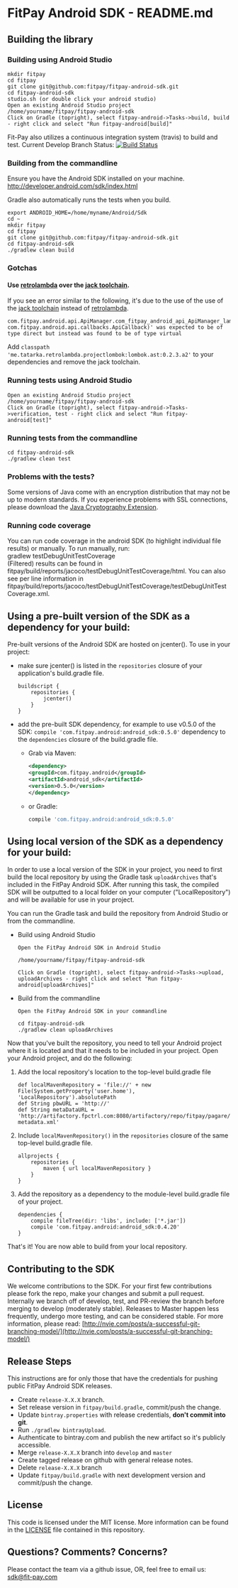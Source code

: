 # FitPay Android SDK - README.md

## Building the library

### Building using Android Studio

```
mkdir fitpay  
cd fitpay
git clone git@github.com:fitpay/fitpay-android-sdk.git  
cd fitpay-android-sdk
studio.sh (or double click your android studio)
Open an existing Android Studio project
/home/yourname/fitpay/fitpay-android-sdk
Click on Gradle (topright), select fitpay-android->Tasks->build, build - right click and select "Run fitpay-android[build]"
```

Fit-Pay also utilizes a continuous integration system (travis) to build and test.
Current Develop Branch Status: [![Build Status](https://travis-ci.org/fitpay/fitpay-android-sdk.svg?branch=develop)](https://travis-ci.org/fitpay/fitpay-android-sdk)

### Building from the commandline

Ensure you have the Android SDK installed on your machine. http://developer.android.com/sdk/index.html

Gradle also automatically runs the tests when you build.

```
export ANDROID_HOME=/home/myname/Android/Sdk
cd ~
mkdir fitpay  
cd fitpay
git clone git@github.com:fitpay/fitpay-android-sdk.git  
cd fitpay-android-sdk  
./gradlew clean build  
```
### Gotchas

#### Use [retrolambda](https://github.com/evant/android-retrolambda-lombok) over the [jack toolchain](http://tools.android.com/tech-docs/jackandjill).

If you see an error similar to the following, it's due to the use of the use of the [jack toolchain](http://tools.android.com/tech-docs/jackandjill) instead of [retrolambda](https://github.com/evant/android-retrolambda-lombok).

```
com.fitpay.android.api.ApiManager.com_fitpay_android_api_ApiManager_lambda$createUser$0(com.fitpay.android.api.models.user.UserCreateRequest, com.fitpay.android.api.callbacks.ApiCallback)' was expected to be of type direct but instead was found to be of type virtual
```

Add `classpath 'me.tatarka.retrolambda.projectlombok:lombok.ast:0.2.3.a2'` to your dependencies and remove the jack toolchain.

### Running tests using Android Studio

```
Open an existing Android Studio project
/home/yourname/fitpay/fitpay-android-sdk
Click on Gradle (topright), select fitpay-android->Tasks->verification, test - right click and select "Run fitpay-android[test]"
```

### Running tests from the commandline

```
cd fitpay-android-sdk
./gradlew clean test
```

### Problems with the tests?

Some versions of Java come with an encryption distribution that may not be up to modern standards. If you experience problems with SSL connections, please download the [Java Cryptography Extension](http://www.oracle.com/technetwork/java/javase/downloads/jce8-download-2133166.html).

### Running code coverage

You can run code coverage in the android SDK (to highlight individual file results) or manually. To run manually, run:  
gradlew testDebugUnitTestCoverage  
(Filtered) results can be found in fitpay/build/reports/jacoco/testDebugUnitTestCoverage/html. You can also see per line information in fitpay/build/reports/jacoco/testDebugUnitTestCoverage/testDebugUnitTestCoverage.xml.  

## Using a pre-built version of the SDK as a dependency for your build:

Pre-built versions of the Android SDK are hosted on jcenter(). To use in your project:

* make sure jcenter() is listed in the ```repositories``` closure of your application's build.gradle file.

    ```
    buildscript {
        repositories {
            jcenter()
        }
    }
    ```
* add the pre-built SDK dependency, for example to use v0.5.0 of the SDK: ```compile 'com.fitpay.android:android_sdk:0.5.0'``` dependency to the ```dependencies``` closure of the build.gradle file.
    * Grab via Maven:

        ```xml
        <dependency>
        <groupId>com.fitpay.android</groupId>
        <artifactId>android_sdk</artifactId>
        <version>0.5.0</version>
        </dependency>
        ```
    * or Gradle:

        ```groovy
        compile 'com.fitpay.android:android_sdk:0.5.0'
        ```

## Using local version of the SDK as a dependency for your build:
In order to use a local version of the SDK in your project, you need to first build the local repository by using the Gradle task ```uploadArchives``` that's included in the FitPay Android SDK. After running this task, the compiled SDK will be outputted to a local folder on your computer ("LocalRepository") and will be available for use in your project.

You can run the Gradle task and build the repository from Android Studio or from the commandline.

* Build using Android Studio

    ```
    Open the FitPay Android SDK in Android Studio

    /home/yourname/fitpay/fitpay-android-sdk

    Click on Gradle (topright), select fitpay-android->Tasks->upload, uploadArchives - right click and select "Run fitpay-android[uploadArchives]"
    ```

* Build from the commandline
    ```
    Open the FitPay Android SDK in your commandline

    cd fitpay-android-sdk
    ./gradlew clean uploadArchives
    ```

Now that you've built the repository, you need to tell your Android project where it is located and that it needs to be included in your project. Open your Android project, and do the following:

1. Add the local repository's location to the top-level build.gradle file
    ```
    def localMavenRepository = 'file://' + new File(System.getProperty('user.home'), 'LocalRepository').absolutePath
    def String pbwURL = 'http://'
    def String metaDataURL = 'http://artifactory.fpctrl.com:8080/artifactory/repo/fitpay/pagare/maven-metadata.xml'
    ```

2. Include ```localMavenRepository()``` in the ```repositories``` closure of the same top-level build.gradle file.
    ```
    allprojects {
        repositories {
            maven { url localMavenRepository }
        }
    }
     ```
3. Add the repository as a dependency to the module-level build.gradle file of your project.
    ```
    dependencies {
        compile fileTree(dir: 'libs', include: ['*.jar'])
        compile 'com.fitpay.android:android_sdk:0.4.20'
    }
    ```

That's it! You are now able to build from your local repository.

## Contributing to the SDK
We welcome contributions to the SDK. For your first few contributions please fork the repo, make your changes and submit a pull request. Internally we branch off of develop, test, and PR-review the branch before merging to develop (moderately stable). Releases to Master happen less frequently, undergo more testing, and can be considered stable. For more information, please read:  [http://nvie.com/posts/a-successful-git-branching-model/](http://nvie.com/posts/a-successful-git-branching-model/)

## Release Steps

This instructions are for only those that have the credentials for pushing public FitPay Android SDK releases.

* Create `release-X.X.X` branch.
* Set release version in `fitpay/build.gradle`, commit/push the change.
* Update `bintray.properties` with release credentials, **don't commit into git**.
* Run `./gradlew bintrayUpload`.
* Authenticate to bintray.com and publish the new artifact so it's publicly accessible.
* Merge `release-X.X.X` branch into `develop` and `master`
* Create tagged release on github with general release notes.
* Delete `release-X.X.X` branch
* Update `fitpay/build.gradle` with next development version and commit/push the change.

## License
This code is licensed under the MIT license. More information can be found in the [LICENSE](LICENSE) file contained in this repository.

## Questions? Comments? Concerns?
Please contact the team via a github issue, OR, feel free to email us: sdk@fit-pay.com
